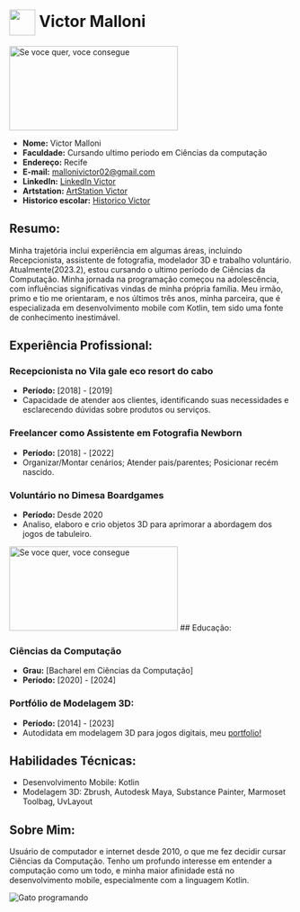 <h1>
  <a href="https://github.com/victor-malloni">
    <img align="center" width="46px" src="https://media1.giphy.com/media/xThuWu82QD3pj4wvEQ/giphy.gif?cid=ecf05e47y9sq4eq4sir0z1uksiofrtiyd5fa8ayueb4u5vi6&ep=v1_gifs_search&rid=giphy.gif&ct=g"></a>
  <span> Victor Malloni</span>
</h1>

<img src="https://gifdb.com/images/high/cartoon-cat-sketch-drawing-computer-q6ahnmbmjt8tuj6a.webp" alt="Se voce quer, voce consegue" width="300" height="150">

- **Nome:** Victor Malloni
- **Faculdade:** Cursando ultimo periodo em Ciências da computação
- **Endereço:** Recife
- **E-mail:** mallonivictor02@gmail.com
- **LinkedIn:** [LinkedIn Victor](https://www.linkedin.com/in/victor-moura-26a10a232/)
- **Artstation:** [ArtStation Victor](https://www.artstation.com/oxemalloni)
- **Historico escolar:** [Historico Victor](https://drive.google.com/file/d/1nlrZn3O94ISi41hG-WHDSbD5faa31gC4/view?usp=sharing)

## Resumo:

Minha trajetória inclui experiência em algumas áreas, incluindo Recepcionista, assistente de fotografia, modelador 3D e trabalho voluntário. Atualmente(2023.2), estou cursando o ultimo período de Ciências da Computação. Minha jornada na programação começou na adolescência, com influências significativas vindas de minha própria família. Meu irmão, primo e tio me orientaram, e nos últimos três anos, minha parceira, que é especializada em desenvolvimento mobile com Kotlin, tem sido uma fonte de conhecimento inestimável.

## Experiência Profissional:

### Recepcionista no Vila gale eco resort do cabo
- **Período:** [2018] - [2019]
- Capacidade de atender aos clientes, identificando suas necessidades e esclarecendo dúvidas sobre produtos ou serviços.

### Freelancer como Assistente em Fotografia Newborn
- **Período:** [2018] - [2022]
- Organizar/Montar cenários; Atender pais/parentes; Posicionar recém nascido.

### Voluntário no Dimesa Boardgames
- **Período:** Desde 2020
- Analiso, elaboro e crio objetos 3D para aprimorar a abordagem dos jogos de tabuleiro.
<img src="https://i.giphy.com/media/j528jY71OUG0imgv4Y/giphy.webp" alt="Se voce quer, voce consegue" width="300" height="150">
## Educação:

### Ciências da Computação 
- **Grau:** [Bacharel em Ciências da Computação]
- **Período:** [2020] - [2024]
  
### Portfólio de Modelagem 3D:
- **Período:** [2014] - [2023]
- Autodidata em modelagem 3D para jogos digitais, meu [portfolio!](https://www.artstation.com/oxemalloni)
  
## Habilidades Técnicas:
- Desenvolvimento Mobile: Kotlin
- Modelagem 3D: Zbrush, Autodesk Maya, Substance Painter, Marmoset Toolbag, UvLayout

## Sobre Mim:

Usuário de computador e internet desde 2010, o que me fez decidir cursar Ciências da Computação. Tenho um profundo interesse em entender a computação como um todo, e minha maior afinidade está no desenvolvimento mobile, especialmente com a linguagem Kotlin.

![Gato programando](https://media1.giphy.com/media/26hiu3mZVquuykwhy/giphy.gif?cid=ecf05e47qtl4y7z8sr2vuuznub8rm78ue1yu7s4n9xkocwqw&ep=v1_gifs_related&rid=giphy.gif&ct=g)
